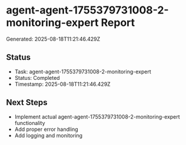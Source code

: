 # agent-agent-1755379731008-2-monitoring-expert Report

Generated: 2025-08-18T11:21:46.429Z

## Status
- Task: agent-agent-1755379731008-2-monitoring-expert
- Status: Completed
- Timestamp: 2025-08-18T11:21:46.429Z

## Next Steps
- Implement actual agent-agent-1755379731008-2-monitoring-expert functionality
- Add proper error handling
- Add logging and monitoring
